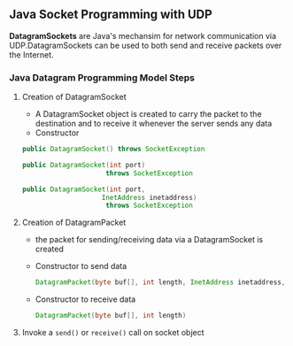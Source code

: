 ## Java Socket Programming with UDP

**DatagramSockets** are Java's mechansim for network communication via UDP.DatagramSockets can be used to both send and receive packets over the Internet.



### Java Datagram Programming Model Steps

1. Creation of DatagramSocket

   *  A DatagramSocket object is created to carry the packet to the destination and to receive it whenever the server sends any data
   * Constructor
   ```java
   public DatagramSocket() throws SocketException

   public DatagramSocket(int port) 
                        throws SocketException
   
   public DatagramSocket(int port,
                       InetAddress inetaddress)
                        throws SocketException
   ```

2. Creation of DatagramPacket

   * the packet for sending/receiving data via a DatagramSocket is created

   * Constructor to send data

     ```java
     DatagramPacket(byte buf[], int length, InetAddress inetaddress, int port)
     ```

   * Constructor to receive data

     ```java
     DatagramPacket(byte buf[], int length)
     ```

3. Invoke a `send()` or `receive()` call on socket object

